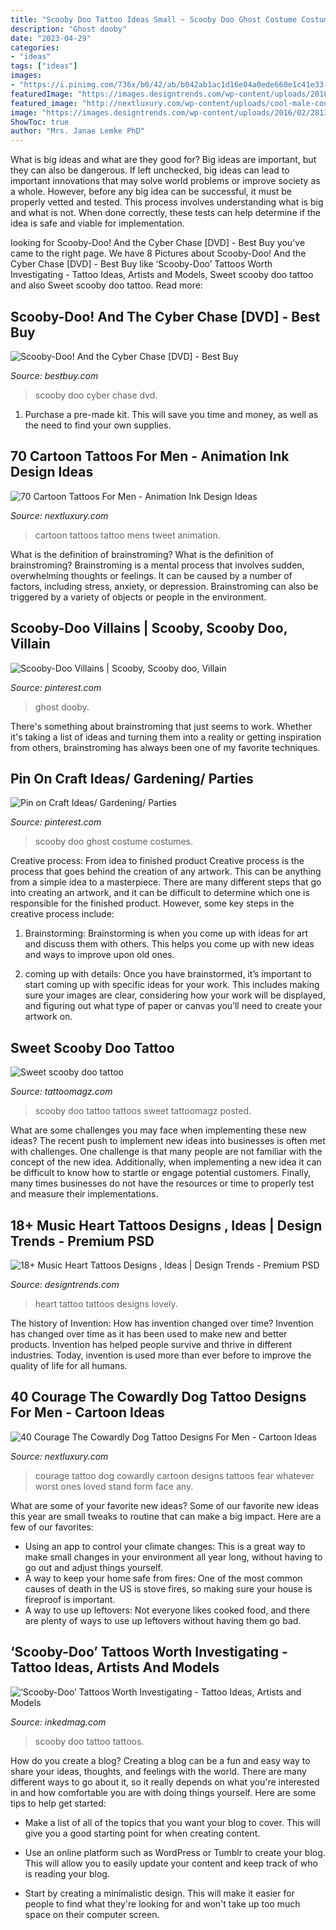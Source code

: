 ```yaml
---
title: "Scooby Doo Tattoo Ideas Small ~ Scooby Doo Ghost Costume Costumes"
description: "Ghost dooby"
date: "2023-04-29"
categories:
- "ideas"
tags: ["ideas"]
images:
- "https://i.pinimg.com/736x/b0/42/ab/b042ab1ac1d16e04a0ede660e1c41e33--scooby-doo-knight.jpg"
featuredImage: "https://images.designtrends.com/wp-content/uploads/2016/02/28132944/Lovely-Music-Heart-Tattoo-Design-For-Women.jpg"
featured_image: "http://nextluxury.com/wp-content/uploads/cool-male-courage-the-cowardly-dog-tattoo-designs.jpg"
image: "https://images.designtrends.com/wp-content/uploads/2016/02/28132944/Lovely-Music-Heart-Tattoo-Design-For-Women.jpg"
ShowToc: true
author: "Mrs. Janae Lemke PhD"
---
```



What is big ideas and what are they good for?
Big ideas are important, but they can also be dangerous. If left unchecked, big ideas can lead to important innovations that may solve world problems or improve society as a whole. However, before any big idea can be successful, it must be properly vetted and tested. This process involves understanding what is big and what is not. When done correctly, these tests can help determine if the idea is safe and viable for implementation.

	

		
looking for Scooby-Doo! And the Cyber Chase [DVD] - Best Buy you've came to the right page. We have 8 Pictures about Scooby-Doo! And the Cyber Chase [DVD] - Best Buy like ‘Scooby-Doo’ Tattoos Worth Investigating - Tattoo Ideas, Artists and Models, Sweet scooby doo tattoo and also Sweet scooby doo tattoo. Read more:
		
    
## Scooby-Doo! And The Cyber Chase [DVD] - Best Buy

<img loading=lazy src="https://pisces.bbystatic.com/image2/BestBuy_US/images/products/1411/14115352_so.jpg" onerror="this.onerror=null;this.src='https://tse3.mm.bing.net/th?id=OIP.0bfPPSmVGM7WAJQWtyz75AHaKl&amp;pid=15.1';" alt="Scooby-Doo! And the Cyber Chase [DVD] - Best Buy">

_Source: bestbuy.com_

>scooby doo cyber chase dvd. 

	

1. Purchase a pre-made kit. This will save you time and money, as well as the need to find your own supplies.

    
## 70 Cartoon Tattoos For Men - Animation Ink Design Ideas

<img loading=lazy src="http://nextluxury.com/wp-content/uploads/mens-awesome-cartoon-tattoo-ideas.jpg" onerror="this.onerror=null;this.src='https://tse4.mm.bing.net/th?id=OIP.14Q5S9PoCzwDx_aStlYiNgHaHa&amp;pid=15.1';" alt="70 Cartoon Tattoos For Men - Animation Ink Design Ideas">

_Source: nextluxury.com_

>cartoon tattoos tattoo mens tweet animation. 

	

What is the definition of brainstroming?
What is the definition of brainstroming? Brainstroming is a mental process that involves sudden, overwhelming thoughts or feelings. It can be caused by a number of factors, including stress, anxiety, or depression. Brainstroming can also be triggered by a variety of objects or people in the environment.

    
## Scooby-Doo Villains | Scooby, Scooby Doo, Villain

<img loading=lazy src="https://i.pinimg.com/736x/b0/42/ab/b042ab1ac1d16e04a0ede660e1c41e33--scooby-doo-knight.jpg" onerror="this.onerror=null;this.src='https://tse1.mm.bing.net/th?id=OIP.gEPIn1UIYsfj4ivF1YV_dgHaFj&amp;pid=15.1';" alt="Scooby-Doo Villains | Scooby, Scooby doo, Villain">

_Source: pinterest.com_

>ghost dooby. 

	

There's something about brainstroming that just seems to work. Whether it's taking a list of ideas and turning them into a reality or getting inspiration from others, brainstroming has always been one of my favorite techniques.

    
## Pin On Craft Ideas/ Gardening/ Parties

<img loading=lazy src="https://i.pinimg.com/736x/ed/8b/32/ed8b3241274831afc793cc99e492fef3--scooby-doo-costumes-ghost-costumes.jpg" onerror="this.onerror=null;this.src='https://tse4.mm.bing.net/th?id=OIP.RkxZWP4kk4De-x85ls79SAEsDH&amp;pid=15.1';" alt="Pin on Craft Ideas/ Gardening/ Parties">

_Source: pinterest.com_

>scooby doo ghost costume costumes. 

	

Creative process: From idea to finished product
Creative process is the process that goes behind the creation of any artwork. This can be anything from a simple idea to a masterpiece. There are many different steps that go into creating an artwork, and it can be difficult to determine which one is responsible for the finished product. However, some key steps in the creative process include:
1. Brainstorming: Brainstorming is when you come up with ideas for art and discuss them with others. This helps you come up with new ideas and ways to improve upon old ones.

2. coming up with details: Once you have brainstormed, it’s important to start coming up with specific ideas for your work. This includes making sure your images are clear, considering how your work will be displayed, and figuring out what type of paper or canvas you’ll need to create your artwork on.

    
## Sweet Scooby Doo Tattoo

<img loading=lazy src="http://tattoomagz.com/wp-content/uploads/Sweet-scooby-doo-tattoo-900x675.jpg" onerror="this.onerror=null;this.src='https://tse1.mm.bing.net/th?id=OIP.ZvNgv1zXbwL05ejXpUQIQgHaFj&amp;pid=15.1';" alt="Sweet scooby doo tattoo">

_Source: tattoomagz.com_

>scooby doo tattoo tattoos sweet tattoomagz posted. 

	

What are some challenges you may face when implementing these new ideas?
The recent push to implement new ideas into businesses is often met with challenges. One challenge is that many people are not familiar with the concept of the new idea. Additionally, when implementing a new idea it can be difficult to know how to startle or engage potential customers. Finally, many times businesses do not have the resources or time to properly test and measure their implementations.

    
## 18+ Music Heart Tattoos Designs , Ideas | Design Trends - Premium PSD

<img loading=lazy src="https://images.designtrends.com/wp-content/uploads/2016/02/28132944/Lovely-Music-Heart-Tattoo-Design-For-Women.jpg" onerror="this.onerror=null;this.src='https://tse2.mm.bing.net/th?id=OIP.JbpxFJyWEMyR0YsthEDNYAHaJQ&amp;pid=15.1';" alt="18+ Music Heart Tattoos Designs , Ideas | Design Trends - Premium PSD">

_Source: designtrends.com_

>heart tattoo tattoos designs lovely. 

	

The history of Invention: How has invention changed over time?
Invention has changed over time as it has been used to make new and better products. Invention has helped people survive and thrive in different industries. Today, invention is used more than ever before to improve the quality of life for all humans.

    
## 40 Courage The Cowardly Dog Tattoo Designs For Men - Cartoon Ideas

<img loading=lazy src="http://nextluxury.com/wp-content/uploads/cool-male-courage-the-cowardly-dog-tattoo-designs.jpg" onerror="this.onerror=null;this.src='https://tse2.mm.bing.net/th?id=OIP.yIytFObv4WkmuBs1hIHI7QHaHa&amp;pid=15.1';" alt="40 Courage The Cowardly Dog Tattoo Designs For Men - Cartoon Ideas">

_Source: nextluxury.com_

>courage tattoo dog cowardly cartoon designs tattoos fear whatever worst ones loved stand form face any. 

	

What are some of your favorite new ideas?
Some of our favorite new ideas this year are small tweaks to routine that can make a big impact. Here are a few of our favorites: 
- Using an app to control your climate changes: This is a great way to make small changes in your environment all year long, without having to go out and adjust things yourself. 
- A way to keep your home safe from fires: One of the most common causes of death in the US is stove fires, so making sure your house is fireproof is important. 
- A way to use up leftovers: Not everyone likes cooked food, and there are plenty of ways to use up leftovers without having them go bad.

    
## ‘Scooby-Doo’ Tattoos Worth Investigating - Tattoo Ideas, Artists And Models

<img loading=lazy src="https://www.inkedmag.com/.image/t_share/MTc4MDcwMDIyNDI4NTY3MTQ5/new-project.png" onerror="this.onerror=null;this.src='https://tse2.mm.bing.net/th?id=OIP.pw4xXF9HwGxnpgaRX_B5NQHaD4&amp;pid=15.1';" alt="‘Scooby-Doo’ Tattoos Worth Investigating - Tattoo Ideas, Artists and Models">

_Source: inkedmag.com_

>scooby doo tattoo tattoos. 

	

How do you create a blog?
Creating a blog can be a fun and easy way to share your ideas, thoughts, and feelings with the world. There are many different ways to go about it, so it really depends on what you're interested in and how comfortable you are with doing things yourself. Here are some tips to help get started: 
- Make a list of all of the topics that you want your blog to cover. This will give you a good starting point for when creating content.

- Use an online platform such as WordPress or Tumblr to create your blog. This will allow you to easily update your content and keep track of who is reading your blog.

- Start by creating a minimalistic design. This will make it easier for people to find what they're looking for and won't take up too much space on their computer screen.

